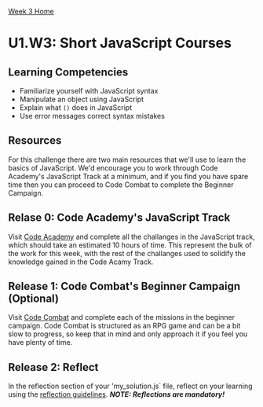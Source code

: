 [Week 3 Home](../)

# U1.W3: Short JavaScript Courses


## Learning Competencies
- Familiarize yourself with JavaScript syntax
- Manipulate an object using JavaScript
- Explain what `()` does in JavaScript
- Use error messages correct syntax mistakes

## Resources

For this challenge there are two main resources that we'll use to learn the basics of JavaScript.
We'd encourage you to work through Code Academy's JavaScript Track at a minimum, and if you find you have spare time then you can proceed to Code Combat to complete the Beginner Campaign.

## Relase 0: Code Academy's JavaScript Track
Visit [Code Academy](http://www.codecademy.com/tracks/javascript) and complete all the challanges in the JavaScript track, which should take an estimated 10 hours of time. This represent the bulk of the work for this week, with the rest of the challanges used to solidify the knowledge gained in the Code Acamy Track.

## Release 1: Code Combat's Beginner Campaign (Optional)
Visit [Code Combat](http://codecombat.com/play) and complete each of the missions in the beginner campaign. Code Combat is structured as an RPG game and can be a bit slow to progress, so keep that in mind and only approach it if you feel you have plenty of time.

## Release 2: Reflect
In the reflection section of your 'my_solution.js` file, reflect on your learning using the [reflection guidelines](https://github.com/kereru-2014/phase_0_handbook/blob/master/coding_references/reflection_guidelines.md). ***NOTE: Reflections are mandatory!***





